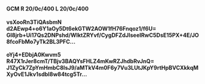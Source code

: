 #### GCM R 20/0c/400 L 20/0c/400
**vsXooRn3TiQAsbmN**<br/>**d2AEwp4+o6Y1aOy5Dt6ekGTW2AOW1fH76Fnqoz1/f6U=**<br/>**Gl8jrb+Ui17Qs2DNPshd/WIktZRYvf/CygDFZdJIseeIRwC5DsE15PX+4E/JO8fcoFbMo7yTk2BL3PFC...**<br/><br/>
**oYj4+EDbjA0Kwvm5**<br/>**R47X1rJer8cmT/TBjv3BAQYsFHLZ4mKwRZJhdbRvJnQ=**<br/>**J1ZyCk7ZpYmHmbC8lsJ9/aMTkV4m0F6y7Vu3LUtJKpY9rtHpBVCXkkqMXyOvE1Jkv1sdbI8w84tcg5Tr...**